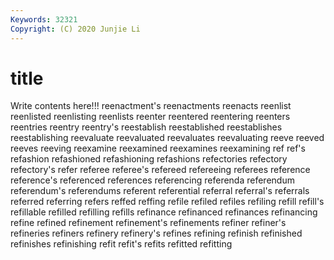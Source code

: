 ```yaml
---
Keywords: 32321
Copyright: (C) 2020 Junjie Li
---
```


# title

Write contents here!!!
reenactment's 
reenactments 
reenacts 
reenlist 
reenlisted 
reenlisting
reenlists 
reenter 
reentered 
reentering 
reenters 
reentries 
reentry 
reentry's 
reestablish 
reestablished
reestablishes 
reestablishing 
reevaluate 
reevaluated 
reevaluates 
reevaluating 
reeve 
reeved 
reeves 
reeving
reexamine 
reexamined 
reexamines 
reexamining 
ref 
ref's 
refashion 
refashioned 
refashioning 
refashions
refectories 
refectory 
refectory's 
refer 
referee 
referee's 
refereed 
refereeing 
referees 
reference
reference's 
referenced 
references 
referencing 
referenda 
referendum 
referendum's 
referendums 
referent 
referential
referral 
referral's 
referrals 
referred 
referring 
refers 
reffed 
reffing 
refile 
refiled
refiles 
refiling 
refill 
refill's 
refillable 
refilled 
refilling 
refills 
refinance 
refinanced
refinances 
refinancing 
refine 
refined 
refinement 
refinement's 
refinements 
refiner 
refiner's 
refineries
refiners 
refinery 
refinery's 
refines 
refining 
refinish 
refinished 
refinishes 
refinishing 
refit
refit's 
refits 
refitted 
refitting 
